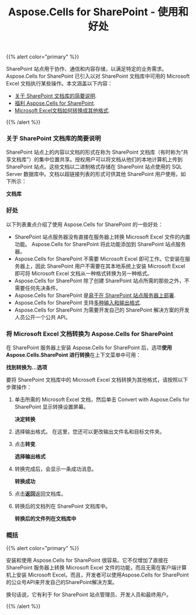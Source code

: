 ﻿---
title: Aspose.Cells for SharePoint - 使用和好处
type: docs
weight: 10
url: /zh/sharepoint/aspose-cells-for-sharepoint-use-and-benefits/
---
{{% alert color="primary" %}} 

SharePoint 站点用于协作、通信和内容存储，以满足特定的业务需求。 Aspose.Cells for SharePoint 已引入以对 SharePoint 文档库中可用的 Microsoft Excel 文档执行某些操作。本文涵盖以下内容：

- [关于 SharePoint 文档库的简要说明](/cells/zh/sharepoint/aspose-cells-for-sharepoint-use-and-benefits/).
- [福利 Aspose.Cells for SharePoint](/cells/zh/sharepoint/aspose-cells-for-sharepoint-use-and-benefits/).
- [Microsoft Excel文档如何转换成其他格式](/cells/zh/sharepoint/aspose-cells-for-sharepoint-use-and-benefits/).

{{% /alert %}} 
### **关于 SharePoint 文档库的简要说明**
SharePoint 站点上的内容以文档的形式在称为 SharePoint 文档库（有时称为“共享文档库”）的集中位置共享。授权用户可以将文档从他们的本地计算机上传到 SharePoint 站点。这些文档以二进制格式存储在 SharePoint 站点使用的 SQL Server 数据库中。文档以超链接列表的形式可供其他 SharePoint 用户使用，如下所示：

**文档库** 


### **好处**
以下列表重点介绍了使用 Aspose.Cells for SharePoint 的一些好处：

- SharePoint 站点服务器没有直接在服务器上转换 Microsoft Excel 文件的内置功能。 Aspose.Cells for SharePoint 将此功能添加到 SharePoint 站点服务器。
- Aspose.Cells for SharePoint 不需要 Microsoft Excel 即可工作。它安装在服务器上，因此 SharePoint 用户不需要在其本地系统上安装 Microsoft Excel 即可将 Microsoft Excel 文档从一种格式转换为另一种格式。
- Aspose.Cells for SharePoint 除了创建 SharePoint 站点所需的那些之外，不需要任何先决条件。
-  Aspose.Cells for SharePoint 是[易于在 SharePoint 站点服务器上部署](/cells/zh/sharepoint/installing-aspose-cells-for-sharepoint/).
-  Aspose.Cells for SharePoint 支持[多种输入和输出格式](/cells/zh/sharepoint/multiple-format-support/).
- Aspose.Cells for SharePoint 为需要开发自己的 SharePoint 解决方案的开发人员公开一个公共 API。
### **将 Microsoft Excel 文档转换为 Aspose.Cells for SharePoint**
在 SharePoint 服务器上安装 Aspose.Cells for SharePoint 后，选项**使用 Aspose.Cells.SharePoint 进行转换**在上下文菜单中可用：

**找到转换为...选项** 

要将 SharePoint 文档库中的 Microsoft Excel 文档转换为其他格式，请按照以下步骤操作：

1. 单击所需的 Microsoft Excel 文档，然后单击 Convert with Aspose.Cells for SharePoint
显示转换设置屏幕。

   **决定转换** 


1. 选择输出格式。
在这里，您还可以更改输出文件名和目标文件夹。
1. 点击**转变**. 

   **选择输出格式** 



1. 转换完成后，会显示一条成功消息。

   **转换成功** 



1. 点击**返回**返回文档库。
1. 转换后的文档列在 SharePoint 文档库中。

   **转换后的文件列在文档库中** 


### **概括**
{{% alert color="primary" %}} 

安装和使用 Aspose.Cells for SharePoint 很容易。它不仅增加了直接在 SharePoint 服务器上转换 Microsoft Excel 文件的功能，而且无需在客户端计算机上安装 Microsoft Excel。而且，开发者可以使用Aspose.Cells for SharePoint的公众号API来开发自己的SharePoint解决方案。

换句话说，它有利于 for SharePoint 站点管理员、开发人员和最终用户。

{{% /alert %}}
